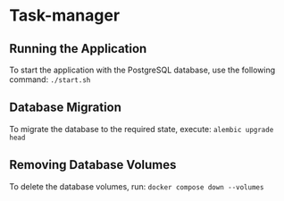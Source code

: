 # Task-manager

## Running the Application
To start the application with the PostgreSQL database, use the following command:
`./start.sh`

## Database Migration
To migrate the database to the required state, execute:
`alembic upgrade head`

## Removing Database Volumes
To delete the database volumes, run:
`docker compose down --volumes`
